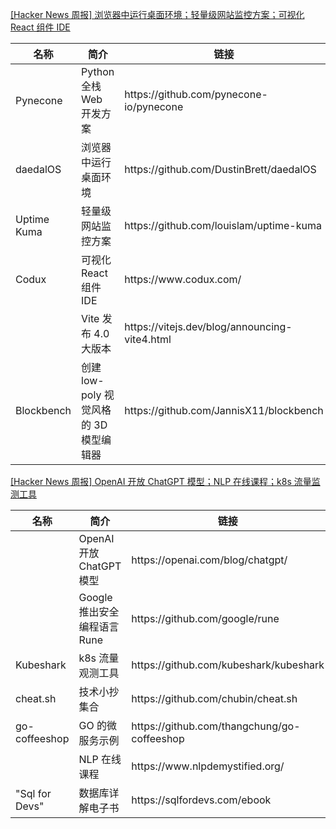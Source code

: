 [[Hacker News 周报] 浏览器中运行桌面环境；轻量级网站监控方案；可视化 React 组件
IDE](https://www.bilibili.com/video/BV1Gv4y197md)
<table>
  <theader>
    <th>名称</th>
    <th>简介</th>
    <th>链接</th>
  </theader>
  <tbody>
    <tr>
      <td>Pynecone</td>
      <td>Python 全栈 Web 开发方案</td>
      <td>https://github.com/pynecone-io/pynecone</td>
    </tr><tr>
      <td>daedalOS</td>
      <td>浏览器中运行桌面环境</td>
      <td>https://github.com/DustinBrett/daedalOS</td>
    </tr><tr>
      <td>Uptime Kuma</td>
      <td>轻量级网站监控方案</td>
      <td>https://github.com/louislam/uptime-kuma</td>
    </tr><tr>
      <td>Codux</td>
      <td>可视化 React 组件 IDE</td>
      <td>https://www.codux.com/</td>
    </tr><tr>
      <td></td>
      <td>Vite 发布 4.0 大版本</td>
      <td>https://vitejs.dev/blog/announcing-vite4.html</td>
    </tr><tr>
      <td>Blockbench</td>
      <td>创建 low-poly 视觉风格的 3D 模型编辑器</td>
      <td>https://github.com/JannisX11/blockbench</td>
    </tr>
  </tbody>
</table>

[[Hacker News 周报] OpenAI 开放 ChatGPT 模型；NLP 在线课程；k8s
流量监测工具](https://www.bilibili.com/video/BV1tP4y1Q7Vt)
<table>
  <theader>
    <th>名称</th>
    <th>简介</th>
    <th>链接</th>
  </theader>
  <tbody>
    <tr>
      <td></td>
      <td>OpenAI 开放 ChatGPT 模型</td>
      <td>https://openai.com/blog/chatgpt/</td>
    </tr><tr>
      <td></td>
      <td>Google 推出安全编程语言 Rune</td>
      <td>https://github.com/google/rune</td>
    </tr><tr>
      <td>Kubeshark</td>
      <td>k8s 流量观测工具</td>
      <td>https://github.com/kubeshark/kubeshark</td>
    </tr><tr>
      <td>cheat.sh</td>
      <td>技术小抄集合</td>
      <td>https://github.com/chubin/cheat.sh</td>
    </tr><tr>
      <td>go-coffeeshop</td>
      <td>GO 的微服务示例</td>
      <td>https://github.com/thangchung/go-coffeeshop</td>
    </tr><tr>
      <td></td>
      <td>NLP 在线课程</td>
      <td>https://www.nlpdemystified.org/</td>
    </tr><tr>
      <td>"Sql for Devs"</td>
      <td>数据库详解电子书</td>
      <td>https://sqlfordevs.com/ebook</td>
    </tr>
  </tbody>
</table>